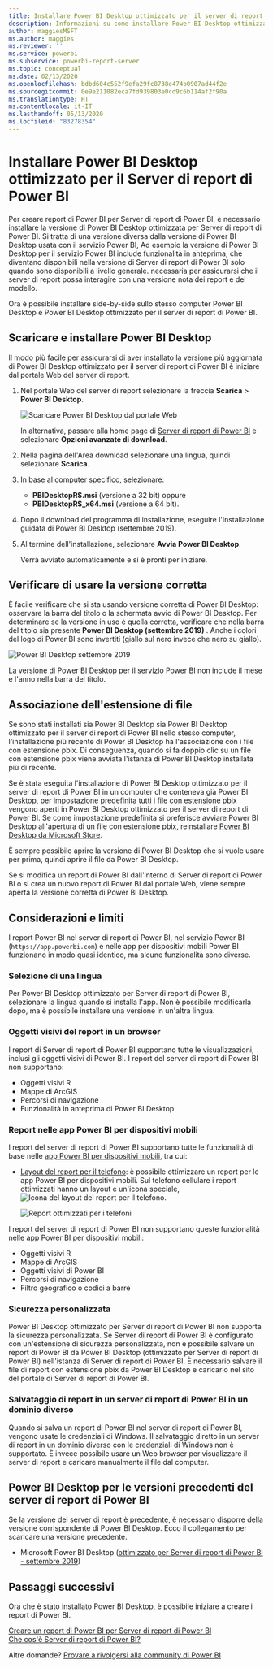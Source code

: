 ```yaml
---
title: Installare Power BI Desktop ottimizzato per il server di report di Power BI
description: Informazioni su come installare Power BI Desktop ottimizzato per il server di report di Power BI
author: maggiesMSFT
ms.author: maggies
ms.reviewer: ''
ms.service: powerbi
ms.subservice: powerbi-report-server
ms.topic: conceptual
ms.date: 02/13/2020
ms.openlocfilehash: bdbd604c552f9efa29fc8738e474b0907ad44f2e
ms.sourcegitcommit: 0e9e211082eca7fd939803e0cd9c6b114af2f90a
ms.translationtype: HT
ms.contentlocale: it-IT
ms.lasthandoff: 05/13/2020
ms.locfileid: "83278354"
---
```

# <a name="install-power-bi-desktop-optimized-for-power-bi-report-server"></a>Installare Power BI Desktop ottimizzato per il Server di report di Power BI

Per creare report di Power BI per Server di report di Power BI, è necessario installare la versione di Power BI Desktop ottimizzata per Server di report di Power BI. Si tratta di una versione diversa dalla versione di Power BI Desktop usata con il servizio Power BI, Ad esempio la versione di Power BI Desktop per il servizio Power BI include funzionalità in anteprima, che diventano disponibili nella versione di Server di report di Power BI solo quando sono disponibili a livello generale. necessaria per assicurarsi che il server di report possa interagire con una versione nota dei report e del modello. 

Ora è possibile installare side-by-side sullo stesso computer Power BI Desktop e Power BI Desktop ottimizzato per il server di report di Power BI.

## <a name="download-and-install-power-bi-desktop"></a>Scaricare e installare Power BI Desktop

Il modo più facile per assicurarsi di aver installato la versione più aggiornata di Power BI Desktop ottimizzato per il server di report di Power BI è iniziare dal portale Web del server di report.

1. Nel portale Web del server di report selezionare la freccia **Scarica** > **Power BI Desktop**.

    ![Scaricare Power BI Desktop dal portale Web](media/install-powerbi-desktop/report-server-download-web-portal.png)

    In alternativa, passare alla home page di [Server di report di Power BI](https://powerbi.microsoft.com/report-server/) e selezionare **Opzioni avanzate di download**.

2. Nella pagina dell'Area download selezionare una lingua, quindi selezionare **Scarica**.

3. In base al computer specifico, selezionare: 

    - **PBIDesktopRS.msi** (versione a 32 bit) oppure
    - **PBIDesktopRS_x64.msi** (versione a 64 bit).

1. Dopo il download del programma di installazione, eseguire l'installazione guidata di Power BI Desktop (settembre 2019).

2. Al termine dell'installazione, selezionare **Avvia Power BI Desktop**.

    Verrà avviato automaticamente e si è pronti per iniziare.

## <a name="verify-youre-using-the-correct-version"></a>Verificare di usare la versione corretta
È facile verificare che si sta usando versione corretta di Power BI Desktop: osservare la barra del titolo o la schermata avvio di Power BI Desktop. Per determinare se la versione in uso è quella corretta, verificare che nella barra del titolo sia presente **Power BI Desktop (settembre 2019)** . Anche i colori del logo di Power BI sono invertiti (giallo sul nero invece che nero su giallo).

![Power BI Desktop settembre 2019](media/install-powerbi-desktop/power-bi-report-server-desktop-sept-2019.png)

La versione di Power BI Desktop per il servizio Power BI non include il mese e l'anno nella barra del titolo.

## <a name="file-extension-association"></a>Associazione dell'estensione di file
Se sono stati installati sia Power BI Desktop sia Power BI Desktop ottimizzato per il server di report di Power BI nello stesso computer, l'installazione più recente di Power BI Desktop ha l'associazione con i file con estensione pbix. Di conseguenza, quando si fa doppio clic su un file con estensione pbix viene avviata l'istanza di Power BI Desktop installata più di recente.

Se è stata eseguita l'installazione di Power BI Desktop ottimizzato per il server di report di Power BI in un computer che conteneva già Power BI Desktop, per impostazione predefinita tutti i file con estensione pbix vengono aperti in Power BI Desktop ottimizzato per il server di report di Power BI. Se come impostazione predefinita si preferisce avviare Power BI Desktop all'apertura di un file con estensione pbix, reinstallare [Power BI Desktop da Microsoft Store](https://aka.ms/pbidesktopstore).

È sempre possibile aprire la versione di Power BI Desktop che si vuole usare per prima, quindi aprire il file da Power BI Desktop.

Se si modifica un report di Power BI dall'interno di Server di report di Power BI o si crea un nuovo report di Power BI dal portale Web, viene sempre aperta la versione corretta di Power BI Desktop.

## <a name="considerations-and-limitations"></a>Considerazioni e limiti

I report Power BI nel server di report di Power BI, nel servizio Power BI (`https://app.powerbi.com`) e nelle app per dispositivi mobili Power BI funzionano in modo quasi identico, ma alcune funzionalità sono diverse.

### <a name="selecting-a-language"></a>Selezione di una lingua

Per Power BI Desktop ottimizzato per Server di report di Power BI, selezionare la lingua quando si installa l'app. Non è possibile modificarla dopo, ma è possibile installare una versione in un'altra lingua.

### <a name="report-visuals-in-a-browser"></a>Oggetti visivi del report in un browser

I report di Server di report di Power BI supportano tutte le visualizzazioni, inclusi gli oggetti visivi di Power BI. I report del server di report di Power BI non supportano:

* Oggetti visivi R
* Mappe di ArcGIS
* Percorsi di navigazione
* Funzionalità in anteprima di Power BI Desktop

### <a name="reports-in-the-power-bi-mobile-apps"></a>Report nelle app Power BI per dispositivi mobili

I report del server di report di Power BI supportano tutte le funzionalità di base nelle [app Power BI per dispositivi mobili](../consumer/mobile/mobile-apps-for-mobile-devices.md), tra cui:

* [Layout del report per il telefono](../create-reports/desktop-create-phone-report.md): è possibile ottimizzare un report per le app Power BI per dispositivi mobili. Sul telefono cellulare i report ottimizzati hanno un layout e un'icona speciale, ![Icona del layout del report per il telefono](media/install-powerbi-desktop/power-bi-rs-mobile-optimized-icon.png).
  
    ![Report ottimizzati per i telefoni](media/install-powerbi-desktop/power-bi-rs-mobile-optimized-report.png)

I report del server di report di Power BI non supportano queste funzionalità nelle app Power BI per dispositivi mobili:

* Oggetti visivi R
* Mappe di ArcGIS
* Oggetti visivi di Power BI
* Percorsi di navigazione
* Filtro geografico o codici a barre

### <a name="custom-security"></a>Sicurezza personalizzata

Power BI Desktop ottimizzato per Server di report di Power BI non supporta la sicurezza personalizzata. Se Server di report di Power BI è configurato con un'estensione di sicurezza personalizzata, non è possibile salvare un report di Power BI da Power BI Desktop (ottimizzato per Server di report di Power BI) nell'istanza di Server di report di Power BI. È necessario salvare il file di report con estensione pbix da Power BI Desktop e caricarlo nel sito del portale di Server di report di Power BI.

### <a name="saving-reports-to-a-power-bi-report-server-in-a-different-domain"></a>Salvataggio di report in un server di report di Power BI in un dominio diverso

Quando si salva un report di Power BI nel server di report di Power BI, vengono usate le credenziali di Windows. Il salvataggio diretto in un server di report in un dominio diverso con le credenziali di Windows non è supportato. È invece possibile usare un Web browser per visualizzare il server di report e caricare manualmente il file dal computer.

## <a name="power-bi-desktop-for-earlier-versions-of-power-bi-report-server"></a>Power BI Desktop per le versioni precedenti del server di report di Power BI

Se la versione del server di report è precedente, è necessario disporre della versione corrispondente di Power BI Desktop. Ecco il collegamento per scaricare una versione precedente.

- Microsoft Power BI Desktop ([ottimizzato per Server di report di Power BI - settembre 2019](https://go.microsoft.com/fwlink/?linkid=2103723))

## <a name="next-steps"></a>Passaggi successivi

Ora che è stato installato Power BI Desktop, è possibile iniziare a creare i report di Power BI.

[Creare un report di Power BI per Server di report di Power BI](quickstart-create-powerbi-report.md)  
[Che cos'è Server di report di Power BI?](get-started.md)

Altre domande? [Provare a rivolgersi alla community di Power BI](https://community.powerbi.com/)

